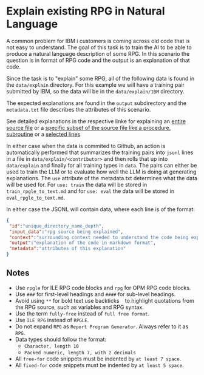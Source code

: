 # Explain existing RPG in Natural Language

A common problem for IBM i customers is coming across old code that is not easy to understand. The goal of this task is to train the AI to be able to produce a natural language description of some RPG.
In this scenario the question is in format of RPG code and the output is an explanation of that code.

Since the task is to "explain" some RPG, all of the following data is found in the `data/explain` directory.
For this example we will have a training pair submitted by IBM, so the data will be in the `data/explain/IBM` directory.

The expected explanations are found in the `output` subdirectory and the `metadata.txt` file describes
the attributes of this scenario.

See detailed explanations in the respective linke for explaining an [entire source file](/pages/task/explain_compilable_source.md) or a [specific subset of the source file like a procedure, subroutine](/pages/task/explain_source_references.md) or a [selected lines](/pages/task/explain_lines.md)

In either case when the data is commited to Github, an action is automatically performed that summarizes the training pairs into `jsonl` lines in a file in `data/explain/<contributor>` and then rolls that up into `data/explain` and finally for all training types in `data`.
The pairs can either be used to train the LLM or to evaluate how well the LLM is doing at generating explanations.  The `use` attribute of the metadata.txt determines what the data will be used for.
For `use: train` the data will be stored in `train_rpgle_to_text.md` and for `use: eval` the data will be stored in `eval_rpgle_to_text.md`.

In either case the JSONL will contain data, where each line is of the format:

```json
{
 "id":"unique_directory_name_depth",
 "input_data":"rpg source being explained",
 "context":"surrounding context needed to understand the code being explained",
 "output":"explanation of the code in markdown format",
 "metadata":"attributes of this explanation"
}
```

## Notes

- Use `rpgle` for ILE RPG code blocks and `rpg` for OPM RPG code blocks.
- Use `###` for first-level headings and `####` for sub-level headings.
- Avoid using `**` for bold text use backticks ` ` to highlight quotations from the RPG source, such as variables and RPG syntax.
- Use the term `fully-free` instead of `full free format`.
- Use `ILE RPG` instead of `RPGLE`.
- Do not expand `RPG` as `Report Program Generator`. Always refer to it as `RPG`.
- Data types should follow the format:  
  - `Character, length 10`  
  - `Packed numeric, length 7, with 2 decimals`
- All `free-for` code snippets must be indented by `at least 7 space`.
- All `fixed-for` code snippets must be indented by `at least 5 space`.